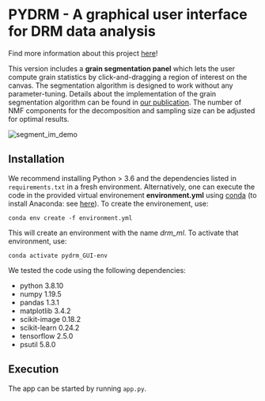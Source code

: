 # PYDRM - A graphical user interface for DRM data analysis

Find more information about this project [here](https://mallorywittwer.github.io/post_article/4.html)!

This version includes a **grain segmentation panel** which lets the user compute grain statistics by click-and-dragging a region of interest on the canvas. The segmentation algorithm is designed to work without any parameter-tuning. Details about the implementation of the grain segmentation algorithm can be found in [our publication](https://doi.org/10.1016/j.matchar.2021.110978). The number of NMF components for the decomposition and sampling size can be adjusted for optimal results.

![segment_im_demo](https://user-images.githubusercontent.com/39482871/118356204-aa391b80-b5a6-11eb-86be-5a1076f53e31.jpg)

## Installation

We recommend installing Python > 3.6 and the dependencies listed in `requirements.txt` in a fresh environment. Alternatively, one can execute the code in the provided virtual environement **environment.yml** using [conda](https://conda.io/projects/conda/en/latest/user-guide/tasks/manage-environments.html) (to install Anaconda: see [here](https://www.anaconda.com/)). To create the environement, use:

`conda env create -f environment.yml`

This will create an environment with the name *drm_ml*. To activate that environment, use:

`conda activate pydrm_GUI-env`

We tested the code using the following dependencies:

- python 3.8.10
- numpy 1.19.5
- pandas 1.3.1
- matplotlib 3.4.2
- scikit-image 0.18.2
- scikit-learn 0.24.2
- tensorflow 2.5.0
- psutil 5.8.0

## Execution

The app can be started by running `app.py`.
